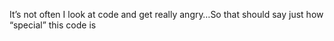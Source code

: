 <!--
id: 242155058
link: http://kevinisom.info/post/242155058/its-not-often-i-look-at-code-and-get-really
slug: its-not-often-i-look-at-code-and-get-really
date: Fri Nov 13 2009 16:30:48 GMT+1300 (NZDT)
raw: {"blog_name":"kevinisom","id":242155058,"post_url":"http://kevinisom.info/post/242155058/its-not-often-i-look-at-code-and-get-really","slug":"its-not-often-i-look-at-code-and-get-really","type":"text","date":"2009-11-13 03:30:48 GMT","timestamp":1258083048,"state":"published","format":"html","reblog_key":"5L9QscDy","tags":[],"short_url":"http://tmblr.co/Zw68YyERluo","highlighted":[],"feed_item":"http://twitter.com/kev_nz/statuses/5668836628","from_feed_id":"650289","note_count":0,"title":null,"body":"<p>It&#8217;s not often I look at code and get really angry&#8230;So that should say just how &#8220;special&#8221; this code is</p>"}
publish: 2009-11-013
tags: 
title: null
-->


It’s not often I look at code and get really angry…So that should say
just how “special” this code is


